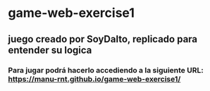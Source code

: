 # game-web-exercise1
## juego creado por SoyDalto, replicado para entender su logica
### Para jugar podrá hacerlo accediendo a la siguiente URL: https://manu-rnt.github.io/game-web-exercise1/
